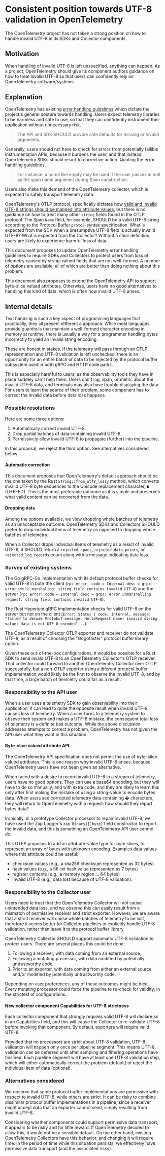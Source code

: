 # Consistent position towards UTF-8 validation in OpenTelemetry

The OpenTelemetry project has not taken a strong position on how to handle
invalid UTF-8 in its SDKs and Collector components.

## Motivation

When handling of invalid UTF-8 is left unspecified, anything can
happen.  As a project, OpenTelemetry should give its component authors
guidance on how to treat invalid UTF-8 so that users can confidently
rely on OpenTelemetry software/systems.

## Explanation

OpenTelemetry has existing [error handling
guidelines](https://github.com/open-telemetry/opentelemetry-specification/blob/main/specification/error-handling.md)
which dictate the project's general posture towards handling.  Users
expect telemetry libraries to be harmless and safe to use, so that they
can confidently instrument their application without unnecessary risk.

> The API and SDK SHOULD provide safe defaults for missing or invalid arguments.

Generally, users should not have to check for errors from potentially
fallible instrumentation APIs, because it burdens the user, and that
instead OpenTelemetry SDKs should resort to corrective action.
Quoting the error handling guidelines,

> For instance, a name like empty may be used if the user passes in
> null as the span name argument during Span construction.

Users also make this demand of the OpenTelemetry collector, which is
expected to safely transport telemetry data.

OpenTelemetry's OTLP protocol, specifically dictates how [valid and
invalid UTF-8 strings should be mapped into attribute
values](https://github.com/open-telemetry/opentelemetry-specification/blob/main/specification/common/attribute-type-mapping.md#string-values),
but there is no guidance on how to treat many other `string` fields
found in the OTLP protocol.  The Span `Name` field, for example,
SHOULD be a valid UTF-8 string according to the Protocol Buffer
`proto3`-syntax specification.  What is expected from the SDK when a
presumptive UTF-8 field is actually invalid UTF-8?  What is expected
from the Collector?  Without a clear definition, users are likely to
experience harmful loss of data.

This document proposes to update OpenTelemetry error handling
guidelines to require SDKs and Collectors to protect users from loss
of telemetry caused by string-valued fields that are not well-formed.
A number of options are available, all of which are better than doing
nothing about this problem.

This document also proposes to extend the OpenTelemetry API to support
byte-slice valued attributes.  Otherwise, users have no good
alternatives to handling this kind of data, which is often how invalid
UTF-8 arises.

## Internal details

Text handling is such a key aspect of programming languages that
practically, they all present different a approach.  While most
languages provide guardrails that maintain a well-formed character
encoding in memory at runtime, there is usually a way for a programmer
handling bytes incorrectly to yield an invalid string encoding.

These are honest mistakes.  If the telemetry will pass through an OTLP
representation and UTF-8 validation is left unchecked, there is an
opportunity for an entire batch of data to be rejected by the protocol
buffer subsystem used in both gRPC and HTTP code paths.

This is especially harmful to users, as the observability tools they
have in place suddely can't help them.  Users can't log, span, or
metric about the invalid UTF-8 data, and terminals may also have
trouble displaying the data.  For users to learn the source of their
problem, some component has to correct the invalid data before data
loss happens.

### Possible resolutions

Here are some three options:

1. Automatically correct invalid UTF-8.
2. Drop partial batches of data containing invalid UTF-8.
3. Permissively allow invalid UTF-8 to propagate (further) into the pipeline.

In this proposal, we reject the third option.  See alternatives considered, below.

#### Automatic correction

This document proposes that OpenTelemetry's default approach should be
the one taken by the Rust `String::from_utf8_lossy` method, which
converts invalid UTF-8 byte sequences to the Unicode replacement
character, `�` (U+FFFD).  This is the most preferable outcome as it is
simple and preserves what valid content can be recovered from the
data.

#### Dropping data

Among the options available, we view dropping whole batches of
telemetry as an unacceptable outcome.  OpenTelemetry SDKs and
Collectors SHOULD prefer to drop individual items of telemetry as
opposed to dropping whole batches of telemetry.

When a Collector drops individual items of telemetry as a result of
invalid UTF-8, it SHOULD return a `rejected_spans`,
`rejected_data_points`, or `rejected_log_records` count along with a
message indicating data loss.

### Survey of existing systems

The Go gRPC-Go implementation with its default protocol buffer checks
for valid UTF-8 in both the client (`rpc error: code = Internal desc =
grpc: error while marshaling: string field contains invalid UTF-8`)
and the server (`rpc error: code = Internal desc = grpc: error
unmarshalling request: string field contains invalid UTF-8`).

The Rust Hyperium gRPC implementation checks for valid UTF-8 on the
server but not on the client (`Error: Status { code: Internal,
message: "failed to decode Protobuf message: HelloRequest.name:
invalid string value: data is not UTF-8 encoded"...`).

The OpenTelemetry Collector OTLP exporter and receiver do not validate
UTF-8, as a result of choosing the "Gogofaster" protocol buffer
library option.

Given these out-of-the-box configurations, it would be possible for a
Rust SDK to send invald UTF-8 to an OpenTelemetry Collector's OTLP
receiver.  That collector could forward to another OpenTelemtry
Collector over OTLP successfully, but a non-OTLP exporter using a
diferent protocol buffer implementation would likely be the first to
observe the invalid UTF-8, and by that time, a large batch of
telemetry could fail as a result.

### Responsibility to the API user

When a user uses a telemetry SDK to gain observability into their
application, it can lead to quite the opposite result when invalid
UTF-8 causes loss of telemetry.  When a user turns to a telemetry
system to obseve their system and makes a UTF-8 mistake, the
consequent total loss of telemetry is a definite bad outcome.  While
the above discussion addresses attempts to correct a problem,
OpenTelemetry has not given the API user what they want in this
situation.

#### Byte-slice valued attribute API

The OpenTelemetry API specification does not permit the use of
byte-slice valued attributes.  This is one reason why invalid UTF-8
arises, because OpenTelemetry users have not been given an
alternative.

When faced with a desire to record invalid UTF-8 in a stream of
telemetry, users have no good options.  They can use a base64
encoding, but they will have to do so manually, and with extra code,
and they are likely to learn this only after first making the mistake
of using a string-value to encode bytes data.  When users see
corrupted telemetry data containing � characters, they will return to
OpenTelemetry with a request: how should they report bytes data?

Ironically, in a prototype Collector processor to repair invalid
UTF-8, we have used the Zap Logger's `zap.Binary([]byte)` field
constructor to report the invalid data, and this is something an
OpenTelemetry API user cannot do.

This OTEP proposes to add an attribute-value type for byte slices, to
represent an array of bytes with unknown encoding.  Examples data
values where this attribute could be useful:

- checksum values (e.g., a sha256 checksum represented as 32 bytes)
- hash values (e.g., a 56-bit hash value represented as 7 bytes)
- register contents (e.g., a memory region ... 64 bytes)
- invalid UTF-8 (e.g., data lost because of UTF-8 validation).

### Responsibility to the Collector user

Users need to trust that the OpenTelemetry Collector will not cause
unintended data loss, and we observe this can easily result from a
mismatch of permissive receiver and strict exporter.  However, we are
aware that a strict receiver will cause whole batches of telemetry to
be lost, therefore it seems better for Collector pipelines to
explicitly handle UTF-8 validation, rather than leave it to the
protocol buffer library.

OpenTelemetry Collector SHOULD support automatic UTF-8 validation to
protect users.  There are several places this could be done:

1. Following a receiver, with data coming from an external source, 
2. Following a mutating processor, with data modified by potentially
   untrustworthy code, 
3. Prior to an exporter, with data coming from either an external
   source and/or modified by potentially untrustworhty code.

Depending on user preferences, any of these outcomes might be best.
Every mutating processor could force the pipeline to re-check for
validity, in the strictest of configurations.

#### New collector component Capabilities for UTF-8 strictness

Each collector component that strongly requires valid UTF-8 will
declare so in an Capabilities field, and this will cause the Collector
to re-validate UTF-8 before invoking that component.  By default,
exporters will require valid UTF-8.

Provided that no processors are strict about UTF-8 validation, UTF-8
validation will happen only once per pipeline segment.  This means
UTF-8 validation can be deferred until after sampling and filtering
operations have finsihed.  Each pipeline segment will have at least
one UTF-8 validation step, which will either automatically correct the
problem (default) or reject the individual item of data (optional).

### Alternatives considered

We observe that some protocol buffer implementations are permissive
with respect to invalid UTF-8, while others are strict.  It can be
risky to combine dissimilar protocol buffer implementations in a
pipeline, since a receiver might accept data that an exporter cannot
send, simply resulting from invalid UTF-8.

Considering whether components could support permissive data
transport, it appears to be risky and for little reward.  If
OpenTelemetry decided to allow this, it would not be a sensible
default.  On the other hand, existing OpenTelemetry Collectors have
this behavior, and changing it will require time.  In the period of
time while this situation persists, we effectively have permissive
data transport (and the associated risks).
